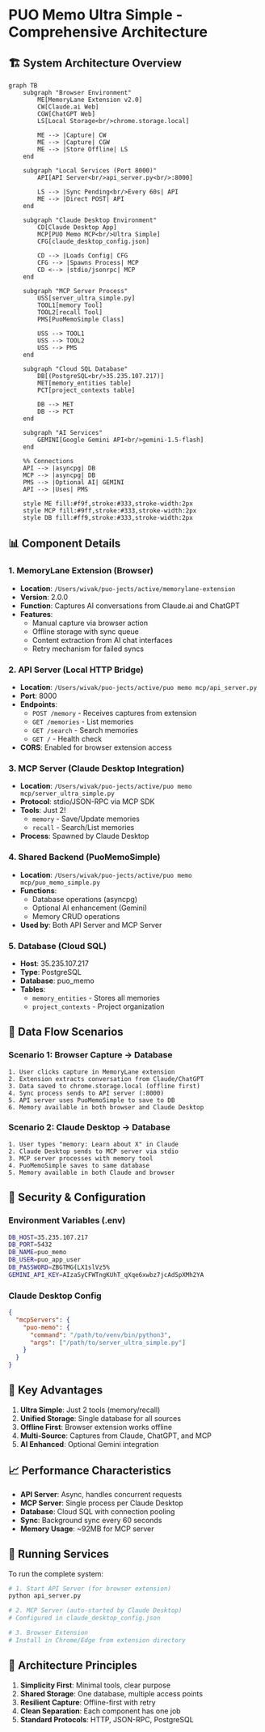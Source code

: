 # PUO Memo Ultra Simple - Comprehensive Architecture

## 🏗️ System Architecture Overview

```mermaid
graph TB
    subgraph "Browser Environment"
        ME[MemoryLane Extension v2.0]
        CW[Claude.ai Web]
        CGW[ChatGPT Web]
        LS[Local Storage<br/>chrome.storage.local]
        
        ME --> |Capture| CW
        ME --> |Capture| CGW
        ME --> |Store Offline| LS
    end
    
    subgraph "Local Services (Port 8000)"
        API[API Server<br/>api_server.py<br/>:8000]
        
        LS --> |Sync Pending<br/>Every 60s| API
        ME --> |Direct POST| API
    end
    
    subgraph "Claude Desktop Environment"
        CD[Claude Desktop App]
        MCP[PUO Memo MCP<br/>Ultra Simple]
        CFG[claude_desktop_config.json]
        
        CD --> |Loads Config| CFG
        CFG --> |Spawns Process| MCP
        CD <--> |stdio/jsonrpc| MCP
    end
    
    subgraph "MCP Server Process"
        USS[server_ultra_simple.py]
        TOOL1[memory Tool]
        TOOL2[recall Tool]
        PMS[PuoMemoSimple Class]
        
        USS --> TOOL1
        USS --> TOOL2
        USS --> PMS
    end
    
    subgraph "Cloud SQL Database"
        DB[(PostgreSQL<br/>35.235.107.217)]
        MET[memory_entities table]
        PCT[project_contexts table]
        
        DB --> MET
        DB --> PCT
    end
    
    subgraph "AI Services"
        GEMINI[Google Gemini API<br/>gemini-1.5-flash]
    end
    
    %% Connections
    API --> |asyncpg| DB
    MCP --> |asyncpg| DB
    PMS --> |Optional AI| GEMINI
    API --> |Uses| PMS
    
    style ME fill:#f9f,stroke:#333,stroke-width:2px
    style MCP fill:#9ff,stroke:#333,stroke-width:2px
    style DB fill:#ff9,stroke:#333,stroke-width:2px
```

## 📊 Component Details

### 1. **MemoryLane Extension** (Browser)
- **Location**: `/Users/wivak/puo-jects/active/memorylane-extension`
- **Version**: 2.0.0
- **Function**: Captures AI conversations from Claude.ai and ChatGPT
- **Features**:
  - Manual capture via browser action
  - Offline storage with sync queue
  - Content extraction from AI chat interfaces
  - Retry mechanism for failed syncs

### 2. **API Server** (Local HTTP Bridge)
- **Location**: `/Users/wivak/puo-jects/active/puo memo mcp/api_server.py`
- **Port**: 8000
- **Endpoints**:
  - `POST /memory` - Receives captures from extension
  - `GET /memories` - List memories
  - `GET /search` - Search memories
  - `GET /` - Health check
- **CORS**: Enabled for browser extension access

### 3. **MCP Server** (Claude Desktop Integration)
- **Location**: `/Users/wivak/puo-jects/active/puo memo mcp/server_ultra_simple.py`
- **Protocol**: stdio/JSON-RPC via MCP SDK
- **Tools**: Just 2!
  - `memory` - Save/Update memories
  - `recall` - Search/List memories
- **Process**: Spawned by Claude Desktop

### 4. **Shared Backend** (PuoMemoSimple)
- **Location**: `/Users/wivak/puo-jects/active/puo memo mcp/puo_memo_simple.py`
- **Functions**:
  - Database operations (asyncpg)
  - Optional AI enhancement (Gemini)
  - Memory CRUD operations
- **Used by**: Both API Server and MCP Server

### 5. **Database** (Cloud SQL)
- **Host**: 35.235.107.217
- **Type**: PostgreSQL
- **Database**: puo_memo
- **Tables**:
  - `memory_entities` - Stores all memories
  - `project_contexts` - Project organization

## 🔄 Data Flow Scenarios

### Scenario 1: Browser Capture → Database
```
1. User clicks capture in MemoryLane extension
2. Extension extracts conversation from Claude/ChatGPT
3. Data saved to chrome.storage.local (offline first)
4. Sync process sends to API server (:8000)
5. API server uses PuoMemoSimple to save to DB
6. Memory available in both browser and Claude Desktop
```

### Scenario 2: Claude Desktop → Database
```
1. User types "memory: Learn about X" in Claude
2. Claude Desktop sends to MCP server via stdio
3. MCP server processes with memory tool
4. PuoMemoSimple saves to same database
5. Memory available in both Claude and browser
```

## 🔐 Security & Configuration

### Environment Variables (.env)
```bash
DB_HOST=35.235.107.217
DB_PORT=5432
DB_NAME=puo_memo
DB_USER=puo_app_user
DB_PASSWORD=ZBGTMG(LX1slVz5%
GEMINI_API_KEY=AIzaSyCFWTngKUhT_qXqe6xwbz7jcAdSpXMh2YA
```

### Claude Desktop Config
```json
{
  "mcpServers": {
    "puo-memo": {
      "command": "/path/to/venv/bin/python3",
      "args": ["/path/to/server_ultra_simple.py"]
    }
  }
}
```

## 🚀 Key Advantages

1. **Ultra Simple**: Just 2 tools (memory/recall)
2. **Unified Storage**: Single database for all sources
3. **Offline First**: Browser extension works offline
4. **Multi-Source**: Captures from Claude, ChatGPT, and MCP
5. **AI Enhanced**: Optional Gemini integration

## 📈 Performance Characteristics

- **API Server**: Async, handles concurrent requests
- **MCP Server**: Single process per Claude Desktop
- **Database**: Cloud SQL with connection pooling
- **Sync**: Background sync every 60 seconds
- **Memory Usage**: ~92MB for MCP server

## 🔧 Running Services

To run the complete system:

```bash
# 1. Start API Server (for browser extension)
python api_server.py

# 2. MCP Server (auto-started by Claude Desktop)
# Configured in claude_desktop_config.json

# 3. Browser Extension
# Install in Chrome/Edge from extension directory
```

## 🎯 Architecture Principles

1. **Simplicity First**: Minimal tools, clear purpose
2. **Shared Storage**: One database, multiple access points
3. **Resilient Capture**: Offline-first with retry
4. **Clean Separation**: Each component has one job
5. **Standard Protocols**: HTTP, JSON-RPC, PostgreSQL